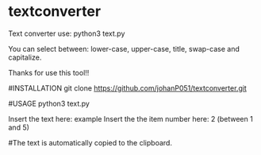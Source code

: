 # textconverter
Text converter use:
python3 text.py

You can select between: lower-case, upper-case, title, swap-case and capitalize.

Thanks for use this tool!!

#INSTALLATION
git clone https://github.com/johanP051/textconverter.git

#USAGE
python3 text.py

Insert the text here: example
Insert the the item number here: 2 (between 1 and 5)

#The text is automatically copied to the clipboard.
